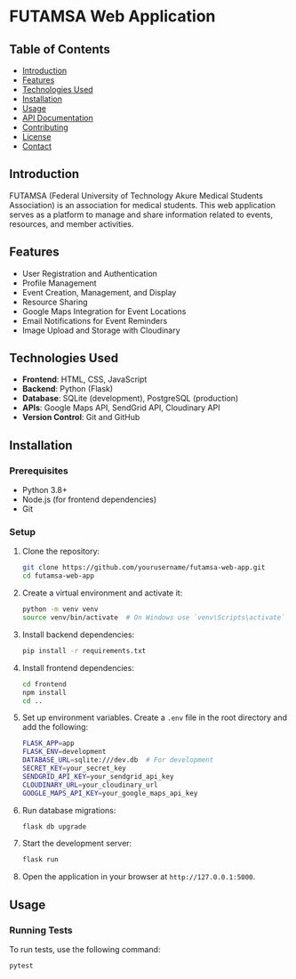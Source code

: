 # FUTAMSA Web Application

## Table of Contents

- [Introduction](#introduction)
- [Features](#features)
- [Technologies Used](#technologies-used)
- [Installation](#installation)
- [Usage](#usage)
- [API Documentation](#api-documentation)
- [Contributing](#contributing)
- [License](#license)
- [Contact](#contact)

## Introduction

FUTAMSA (Federal University of Technology Akure Medical Students Association) is an association for medical students. This web application serves as a platform to manage and share information related to events, resources, and member activities.

## Features

- User Registration and Authentication
- Profile Management
- Event Creation, Management, and Display
- Resource Sharing
- Google Maps Integration for Event Locations
- Email Notifications for Event Reminders
- Image Upload and Storage with Cloudinary

## Technologies Used

- **Frontend**: HTML, CSS, JavaScript
- **Backend**: Python (Flask)
- **Database**: SQLite (development), PostgreSQL (production)
- **APIs**: Google Maps API, SendGrid API, Cloudinary API
- **Version Control**: Git and GitHub

## Installation

### Prerequisites

- Python 3.8+
- Node.js (for frontend dependencies)
- Git

### Setup

1. Clone the repository:

    ```bash
    git clone https://github.com/yourusername/futamsa-web-app.git
    cd futamsa-web-app
    ```

2. Create a virtual environment and activate it:

    ```bash
    python -m venv venv
    source venv/bin/activate  # On Windows use `venv\Scripts\activate`
    ```

3. Install backend dependencies:

    ```bash
    pip install -r requirements.txt
    ```

4. Install frontend dependencies:

    ```bash
    cd frontend
    npm install
    cd ..
    ```

5. Set up environment variables. Create a `.env` file in the root directory and add the following:

    ```bash
    FLASK_APP=app
    FLASK_ENV=development
    DATABASE_URL=sqlite:///dev.db  # For development
    SECRET_KEY=your_secret_key
    SENDGRID_API_KEY=your_sendgrid_api_key
    CLOUDINARY_URL=your_cloudinary_url
    GOOGLE_MAPS_API_KEY=your_google_maps_api_key
    ```

6. Run database migrations:

    ```bash
    flask db upgrade
    ```

7. Start the development server:

    ```bash
    flask run
    ```

8. Open the application in your browser at `http://127.0.0.1:5000`.

## Usage

### Running Tests

To run tests, use the following command:

```bash
pytest

